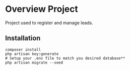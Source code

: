 # Overview Project
Project used to register and manage leads.

## Installation

```
composer install
php artisan key:generate
# Setup your .env file to match you desired database**
php artisan migrate --seed
```
